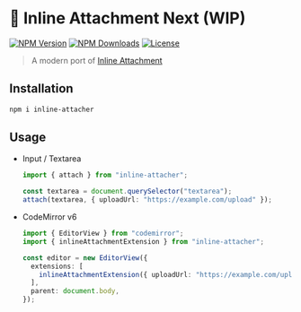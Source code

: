 # 📎 Inline Attachment Next (WIP)

[![NPM Version](https://img.shields.io/npm/v/inline-attacher.svg?style=for-the-badge)](https://www.npmjs.com/package/inline-attacher)
[![NPM Downloads](https://img.shields.io/npm/dt/inline-attacher.svg?style=for-the-badge)](https://www.npmjs.com/package/inline-attacher)
[![License](https://img.shields.io/github/license/EastSun5566/inline-attachment.svg?style=for-the-badge)](https://github.com/EastSun5566/inline-attachment/blob/main/LICENSE)

> A modern port of [Inline Attachment](https://github.com/Rovak/InlineAttachment)

## Installation

```sh
npm i inline-attacher
```

## Usage

- Input / Textarea

  ```ts
  import { attach } from "inline-attacher";

  const textarea = document.querySelector("textarea");
  attach(textarea, { uploadUrl: "https://example.com/upload" });
  ```

- CodeMirror v6

  ```ts
  import { EditorView } from "codemirror";
  import { inlineAttachmentExtension } from "inline-attacher";

  const editor = new EditorView({
    extensions: [
      inlineAttachmentExtension({ uploadUrl: "https://example.com/upload" }),
    ],
    parent: document.body,
  });
  ```
